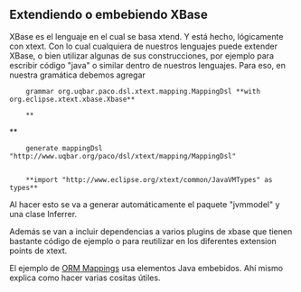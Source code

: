 ## []()Extendiendo o embebiendo XBase

XBase es el lenguaje en el cual se basa xtend. Y está hecho, lógicamente con xtext. Con lo cual cualquiera de nuestros lenguajes puede extender XBase, o bien utilizar algunas de sus construcciones, por ejemplo para escribir código "java" o similar dentro de nuestros lenguajes.
Para eso, en nuestra gramática debemos agregar





        grammar org.uqbar.paco.dsl.xtext.mapping.MappingDsl **with org.eclipse.xtext.xbase.Xbase**

        **

**

        generate mappingDsl "http://www.uqbar.org/paco/dsl/xtext/mapping/MappingDsl"
        

        **import "http://www.eclipse.org/xtext/common/JavaVMTypes" as types**



Al hacer esto se va a generar automáticamente el paquete "jvmmodel" y una clase Inferrer.


Además se van a incluir dependencias a varios plugins de xbase que tienen bastante código de ejemplo o para reutilizar en los diferentes extension points de xtext.


El ejemplo de [ORM Mappings](conceptos-dsls-domainspecificlanguage-dsl---xtext-xtext-dsl---orm-mappings) usa elementos Java embebidos. Ahí mismo explica como hacer varias cositas útiles.